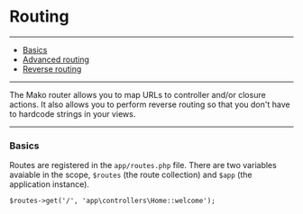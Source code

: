 # Routing

--------------------------------------------------------

* [Basics](#basics)
* [Advanced routing](#advanced_routing)
* [Reverse routing](#reverse_routing)

--------------------------------------------------------

The Mako router allows you to map URLs to controller and/or closure actions. It also allows you to perform reverse routing so that you don't have to hardcode strings in your views. 

--------------------------------------------------------

<a id="basics"></a>

### Basics

Routes are registered in the ```app/routes.php``` file. There are two variables avaiable in the scope, ```$routes``` (the route collection) and ```$app``` (the application instance).

	$routes->get('/', 'app\controllers\Home::welcome');